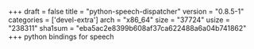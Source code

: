 +++
draft = false
title = "python-speech-dispatcher"
version = "0.8.5-1"
categories = ['devel-extra']
arch = "x86_64"
size = "37724"
usize = "238311"
sha1sum = "eba5ac2e8399b608af37ca622488a6a04b741862"
+++
python bindings for speech